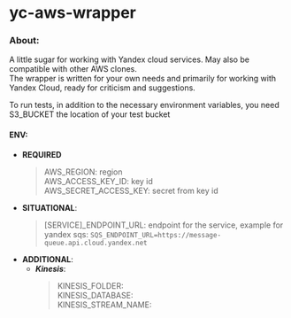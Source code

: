 yc-aws-wrapper
=
### About:
A little sugar for working with Yandex cloud services. May also be compatible with other AWS clones.   
The wrapper is written for your own needs and primarily for working with Yandex Cloud, ready for criticism and suggestions.

To run tests, in addition to the necessary environment variables, you need S3_BUCKET the location of your test bucket

#### ENV:  
- **REQUIRED**
  >AWS_REGION: region  
  AWS_ACCESS_KEY_ID: key id  
  AWS_SECRET_ACCESS_KEY: secret from key id  
- **SITUATIONAL**:
  > [SERVICE]_ENDPOINT_URL: endpoint for the service, example for yandex sqs: `SQS_ENDPOINT_URL=https://message-queue.api.cloud.yandex.net`    
- **ADDITIONAL**:
  - ***Kinesis***:  
    >KINESIS_FOLDER:   
    KINESIS_DATABASE:  
    KINESIS_STREAM_NAME:  
